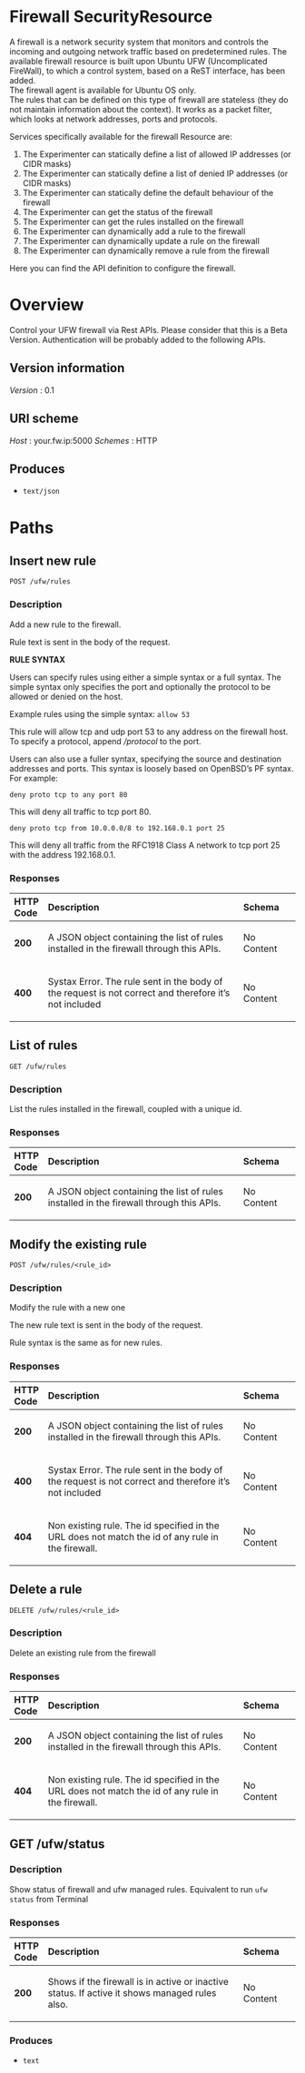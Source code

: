 # Firewall SecurityResource
A firewall is a network security system that monitors and controls the incoming and outgoing 
network traffic based on predetermined rules. 
The available firewall resource is built upon Ubuntu UFW (Uncomplicated FireWall), to which a 
control system, based on a ReST interface, has been added.  
The firewall agent is available for Ubuntu OS only.  
The rules that can be defined on this type of firewall are stateless (they do not maintain 
information about the context). It works as a packet filter, which looks at network addresses, 
ports and protocols.  

Services specifically available for the firewall Resource are:  
1. The Experimenter can statically define a list of allowed IP addresses (or CIDR masks) 
2. The Experimenter can statically define a list of denied IP addresses (or CIDR masks) 
3. The Experimenter can statically define the default behaviour of the firewall  
4. The Experimenter can get the status of the firewall 
5. The Experimenter can get the rules installed on the firewall 
6. The Experimenter can dynamically add a rule to the firewall 
7. The Experimenter can dynamically update a rule on the firewall 
8. The Experimenter can dynamically remove a rule from the firewall 

Here you can find the API definition to configure the firewall.

Overview
========

Control your UFW firewall via Rest APIs. Please consider that this is a
Beta Version. Authentication will be probably added to the following
APIs.

Version information
-------------------

*Version* : 0.1

URI scheme
----------

*Host* : your.fw.ip:5000 *Schemes* : HTTP

Produces
--------

-   `text/json`

Paths
=====

Insert new rule
---------------

    POST /ufw/rules

### Description

Add a new rule to the firewall.

Rule text is sent in the body of the request.

**RULE SYNTAX**

Users can specify rules using either a simple syntax or a full syntax.
The simple syntax only specifies the port and optionally the protocol to
be allowed or denied on the host.

Example rules using the simple syntax: `allow 53`

This rule will allow tcp and udp port 53 to any address on the firewall
host. To specify a protocol, append */protocol* to the port.

Users can also use a fuller syntax, specifying the source and
destination addresses and ports. This syntax is loosely based on
OpenBSD’s PF syntax. For example:

`deny proto tcp to any port 80`

This will deny all traffic to tcp port 80.

`deny proto tcp from 10.0.0.0/8 to 192.168.0.1 port 25`

This will deny all traffic from the RFC1918 Class A network to tcp port
25 with the address 192.168.0.1.

### Responses

<table>
<colgroup>
<col width="10%" />
<col width="70%" />
<col width="20%" />
</colgroup>
<thead>
<tr class="header">
<th align="left">HTTP Code</th>
<th align="left">Description</th>
<th align="left">Schema</th>
</tr>
</thead>
<tbody>
<tr class="odd">
<td align="left"><p><strong>200</strong></p></td>
<td align="left"><p>A JSON object containing the list of rules installed in the firewall through this APIs.</p></td>
<td align="left"><p>No Content</p></td>
</tr>
<tr class="even">
<td align="left"><p><strong>400</strong></p></td>
<td align="left"><p>Systax Error. The rule sent in the body of the request is not correct and therefore it’s not included</p></td>
<td align="left"><p>No Content</p></td>
</tr>
</tbody>
</table>

List of rules
-------------

    GET /ufw/rules

### Description

List the rules installed in the firewall, coupled with a unique id.

### Responses

<table>
<colgroup>
<col width="10%" />
<col width="70%" />
<col width="20%" />
</colgroup>
<thead>
<tr class="header">
<th align="left">HTTP Code</th>
<th align="left">Description</th>
<th align="left">Schema</th>
</tr>
</thead>
<tbody>
<tr class="odd">
<td align="left"><p><strong>200</strong></p></td>
<td align="left"><p>A JSON object containing the list of rules installed in the firewall through this APIs.</p></td>
<td align="left"><p>No Content</p></td>
</tr>
</tbody>
</table>

Modify the existing rule
------------------------

    POST /ufw/rules/<rule_id>

### Description

Modify the rule with a new one

The new rule text is sent in the body of the request.

Rule syntax is the same as for new rules.

### Responses

<table>
<colgroup>
<col width="10%" />
<col width="70%" />
<col width="20%" />
</colgroup>
<thead>
<tr class="header">
<th align="left">HTTP Code</th>
<th align="left">Description</th>
<th align="left">Schema</th>
</tr>
</thead>
<tbody>
<tr class="odd">
<td align="left"><p><strong>200</strong></p></td>
<td align="left"><p>A JSON object containing the list of rules installed in the firewall through this APIs.</p></td>
<td align="left"><p>No Content</p></td>
</tr>
<tr class="even">
<td align="left"><p><strong>400</strong></p></td>
<td align="left"><p>Systax Error. The rule sent in the body of the request is not correct and therefore it’s not included</p></td>
<td align="left"><p>No Content</p></td>
</tr>
<tr class="odd">
<td align="left"><p><strong>404</strong></p></td>
<td align="left"><p>Non existing rule. The id specified in the URL does not match the id of any rule in the firewall.</p></td>
<td align="left"><p>No Content</p></td>
</tr>
</tbody>
</table>

Delete a rule
-------------

    DELETE /ufw/rules/<rule_id>

### Description

Delete an existing rule from the firewall

### Responses

<table>
<colgroup>
<col width="10%" />
<col width="70%" />
<col width="20%" />
</colgroup>
<thead>
<tr class="header">
<th align="left">HTTP Code</th>
<th align="left">Description</th>
<th align="left">Schema</th>
</tr>
</thead>
<tbody>
<tr class="odd">
<td align="left"><p><strong>200</strong></p></td>
<td align="left"><p>A JSON object containing the list of rules installed in the firewall through this APIs.</p></td>
<td align="left"><p>No Content</p></td>
</tr>
<tr class="even">
<td align="left"><p><strong>404</strong></p></td>
<td align="left"><p>Non existing rule. The id specified in the URL does not match the id of any rule in the firewall.</p></td>
<td align="left"><p>No Content</p></td>
</tr>
</tbody>
</table>

GET /ufw/status
---------------

### Description

Show status of firewall and ufw managed rules. Equivalent to run
`ufw status` from Terminal

### Responses

<table>
<colgroup>
<col width="10%" />
<col width="70%" />
<col width="20%" />
</colgroup>
<thead>
<tr class="header">
<th align="left">HTTP Code</th>
<th align="left">Description</th>
<th align="left">Schema</th>
</tr>
</thead>
<tbody>
<tr class="odd">
<td align="left"><p><strong>200</strong></p></td>
<td align="left"><p>Shows if the firewall is in active or inactive status. If active it shows managed rules also.</p></td>
<td align="left"><p>No Content</p></td>
</tr>
</tbody>
</table>

### Produces

-   `text`


[fw-api]: firewall.adoc
